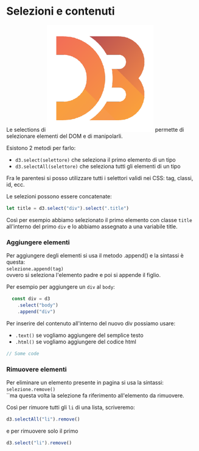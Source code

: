 # Selezioni e contenuti

Le selections di <img src="../../.gitbook/assets/1562726.png" alt="" data-size="line"> permette di selezionare elementi del DOM e di manipolarli.

Esistono 2 metodi per farlo:

* `d3.select(selettore)` che seleziona il primo elemento di un tipo
* `d3.selectAll(selettore)` che seleziona tutti gli elementi di un tipo

Fra le parentesi si posso utilizzare tutti i selettori validi nei CSS: tag, classi, id, ecc.

Le selezioni possono essere concatenate:

```javascript
let title = d3.select("div").select(".title")
```

Così per esempio abbiamo selezionato il primo elemento con classe `title` all'interno del primo `div` e lo abbiamo assegnato a una variabile title.

### Aggiungere elementi

Per aggiungere degli elementi si usa il metodo .append() e la sintassi è questa:\
`selezione.append(tag)`\
ovvero si seleziona l'elemento padre e poi si appende il figlio.

Per esempio per aggiungere un `div` al `body`:

```javascript
  const div = d3
    .select("body")
    .append("div")
```

Per inserire del contenuto all'interno del nuovo div possiamo usare:

* `.text()` se vogliamo aggiungere del semplice testo
* `.html()` se vogliamo aggiungere del codice html

```javascript
// Some code
```

### Rimuovere elementi

Per eliminare un elemento presente in pagina si usa la sintassi:\
`selezione.remove()`\
``ma questa volta la selezione fa riferimento all'elemento da rimuovere.

Così per rimuore tutti gli `li` di una lista, scriveremo:

```javascript
d3.selectAll("li").remove()
```

e per rimuovere solo il primo

```javascript
d3.select("li").remove()
```

